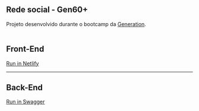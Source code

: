 ## Rede social - Gen60+

Projeto desenvolvido durante o bootcamp da [Generation](https://brazil.generation.org/).<br><br>

## Front-End

[Run in Netlify](https://gen60plus.netlify.app/)

---

## Back-End

[Run in Swagger](https://gen60plus.herokuapp.com/)
